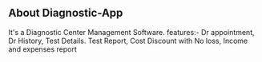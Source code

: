 ## About Diagnostic-App

It's a Diagnostic Center Management Software.
    features:-
        Dr appointment,
        Dr History,
        Test Details.
        Test Report,
        Cost Discount with No loss,
        Income and expenses report

